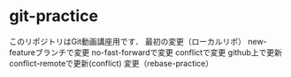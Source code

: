 # git-practice
このリポジトリはGit動画講座用です．
最初の変更（ローカルリポ）
new-featureブランチで変更
no-fast-forwardで変更
conflictで変更
github上で更新
conflict-remoteで更新(conflict)
変更（rebase-practice）
